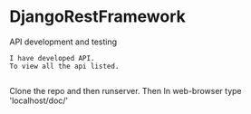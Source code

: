 # DjangoRestFramework
API development and testing 


```
I have developed API.
To view all the api listed.


```

Clone the repo and then runserver.
Then In web-browser type 'localhost/doc/'
